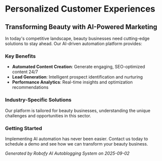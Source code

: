 # Personalized Customer Experiences

## Transforming Beauty with AI-Powered Marketing

In today's competitive landscape, beauty businesses need cutting-edge solutions to stay ahead. Our AI-driven automation platform provides:

### Key Benefits
- **Automated Content Creation**: Generate engaging, SEO-optimized content 24/7
- **Lead Generation**: Intelligent prospect identification and nurturing
- **Performance Analytics**: Real-time insights and optimization recommendations

### Industry-Specific Solutions
Our platform is tailored for beauty businesses, understanding the unique challenges and opportunities in this sector.

### Getting Started
Implementing AI automation has never been easier. Contact us today to schedule a demo and see how we can transform your beauty business.

*Generated by Robofy AI Autoblogging System on 2025-09-02*
